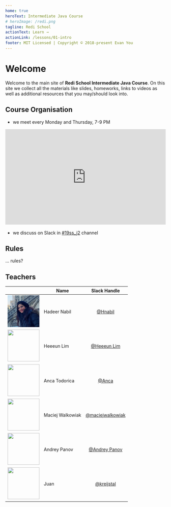 ```yaml
---
home: true
heroText: Intermediate Java Course
# heroImage: /redi.png
tagline: Redi School
actionText: Learn →
actionLink: /lessons/01-intro
footer: MIT Licensed | Copyright © 2018-present Evan You
---
```


# Welcome

Welcome to the main site of **Redi School Intermediate Java Course**. On this site we collect all the materials like slides, homeworks, links to videos as well as additional resources that you may/should look into.

## Course Organisation

- we meet every Monday and Thursday, 7-9 PM

<div class="mapouter"><div class="gmap_canvas"><iframe style="width:100%" height="300" id="gmap_canvas" src="https://maps.google.com/maps?q=Digitales%20Lernzentrum%20Berlin%20Kemperpl.%201%2C%2010785%20Berlin&t=&z=17&ie=UTF8&iwloc=&output=embed" frameborder="0" scrolling="no" marginheight="0" marginwidth="0"></iframe></div></div>

- we discuss on Slack in [#19ss_j2](https://redi-school.slack.com/messages/CFE21FCTH) channel

## Rules

... rules?

## Teachers

|   | Name        | Slack Handle         | 
| - | ------------- |:-------------:| 
| <img src="/hadeer.jpg" width="100" height="100"> | Hadeer Nabil      | [@Hnabil](https://redi-school.slack.com/messages/DCZU6R9T7) | 
| <img src="/heeun.png" width="100" height="100">  | Heeeun Lim      | [@Heeeun Lim](https://redi-school.slack.com/messages/DCZU6R9T7)      | 
| <img src="/anca.png" width="100" height="100">  | Anca Todorica      | [@Anca](https://redi-school.slack.com/messages/DFK02JD1P)      | 
| <img src="https://pbs.twimg.com/profile_images/453170120819351552/HzuP1CoL_400x400.jpeg" width="100" height="100"> | Maciej Walkowiak | [@maciejwalkowiak](https://redi-school.slack.com/messages/DBV8VDBGT)      |
| <img src="/andrey.png" width="100" height="100">  | Andrey Panov | [@Andrey Panov](https://redi-school.slack.com/messages/DFDP172LA) |
| <img src="https://ui-avatars.com/api/?name=J+K&size=100" width="100" height="100">  | Juan | [@kreijstal](https://redi-school.slack.com/messages/DFEQLV31V)        |
